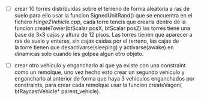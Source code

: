 
- [ ] crear 10 torres distribuidas sobre el terreno de forma aleatoria a ras de suelo para ello usar la funcion SignedUnitRand() que se encuentra en el fichero _Hinge2Vehicle.cpp_, cada torre teneis que crearla dentro de la funcion createTower(btScalar posX, btScalar posZ) las torres tiene una base de 3x3 cajas y altura de 12 pisos. Las torres tienen que aparecer a ras de suelo y enteras, sin cajas caidas por el terreno, las cajas de la torre tienen que desactivarse(sleeping) y activarse(awake) en dinamicas solo cuando les golpea algun otro objeto.

- [ ] crear otro vehiculo y engancharlo al que ya existe con una constraint como un remolque, uno vez hecho esto crear un segundo vehiculo y engancharlo al anterior de forma que haya 3 vehiculos enganchados por constraints, para crear cada remolque usar la funcion createVagon( btRaycastVehicle* parent_vehicle).